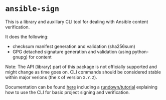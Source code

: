# `ansible-sign`

This is a library and auxillary CLI tool for dealing with Ansible content
verification.

It does the following:

- checksum manifest generation and validation (sha256sum)
- GPG detached signature generation and validation (using python-gnupg) for
  content

Note: The API (library) part of this package is not officially supported and
might change as time goes on. CLI commands should be considered stable within
major verions (the `X` of version `X.Y.Z`).

Documentation can be found [here](https://ansible.github.io/ansible-sign/)
including a
[rundown/tutorial](https://ansible.github.io/ansible-sign/rundown.html)
explaining how to use the CLI for basic project signing and verification.
